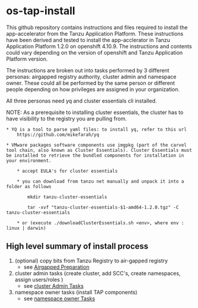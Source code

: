 # os-tap-install

This github repository contains instructions and files required to install the app-accelerator from the Tanzu Application Platform.  These instructions have been derived and tested to install the app-acclerator in Tanzu Application Platform 1.2.0 on openshift 4.10.9.  The instructions and contents could vary depending on the version of openshift and Tanzu Application Platform version. 

The instructions are broken out into tasks performed by 3 different personas: airgapped registry authority, cluster admin and namespace owner.  These could all be performed by the same person or different people depending on how privileges are assigned in your organization.

All three personas need yq and cluster essentials cli installed.

NOTE: As a prerequisite to installing cluster essentials, the cluster has to have visibility to the registry you are pulling from.

    
    * YQ is a tool to parse yaml files: to install yq, refer to this url 
        https://github.com/mikefarah/yq    
    
    * VMware packages software components use imgpkg (part of the carvel tool chain, also known as Cluster Essentials). Cluster Essentials must be installed to retrieve the bundled components for installation in your environment.
    
        * accept EULA's for cluster essentials
    
        * you can download from tanzu net manually and unpack it into a folder as follows 
    
            mkdir tanzu-cluster-essentials
    
            tar -xvf "tanzu-cluster-essentials-$1-amd64-1.2.0.tgz" -C tanzu-cluster-essentials
    
        * or (execute ./downloadClusterEssentials.sh <env>, where env : linux | darwin)


## High level summary of install process
1. (optional) copy bits from Tanzu Registry to air-gapped registry 
    * see [Airgapped Preparation](./1_airgapped_preparation/README.md)
1. cluster admin tasks (create cluster, add SCC's, create namespaces, assign users/roles )
    * see [cluster Admin Tasks](./2_cluster_admin_tasks/README.md)
1. namespace owner tasks (install TAP components)
    * see [namespace owner Tasks](./3_namespace_owner_tasks/README.md)

